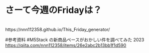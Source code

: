 # さーて今週のFridayは？
<br>
https://nnn112358.github.io/This_Friday_generator/<br>


#参考資料
#M5Stack の新商品ペースがおかしい件を調べてみた 2023<br>
https://qiita.com/nnn112358/items/26e2abc2b13bb1f1d590<br>
